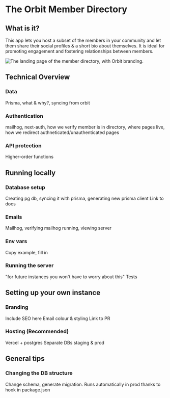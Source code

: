 # The Orbit Member Directory

## What is it?

This app lets you host a subset of the members in your community and let them share their social profiles & a short bio about themselves. It is ideal for promoting engagement and fostering relationships between members.

![The landing page of the member directory, with Orbit branding.](https://github.com/orbit-love/member-directory/assets/45462299/a1bad632-4437-4aaf-9459-e310e17c04c2)

## Technical Overview

### Data

Prisma, what & why?, syncing from orbit

### Authentication

mailhog, next-auth, how we verify member is in directory, where pages live, how we redirect authneticated/unauthenticated pages

### API protection

Higher-order functions

## Running locally

### Database setup

Creating pg db, syncing it with prisma, generating new prisma client
Link to docs

### Emails

Mailhog, verifying mailhog running, viewing server

### Env vars

Copy example, fill in

### Running the server

"for future instances you won't have to worry about this"
Tests

## Setting up your own instance

### Branding

Include SEO here
Email colour & styling
Link to PR

### Hosting (Recommended)

Vercel + postgres
Separate DBs staging & prod

## General tips

### Changing the DB structure

Change schema, generate migration. Runs automatically in prod thanks to hook in package.json
